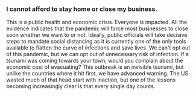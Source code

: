 ### I cannot afford to stay home or close my business.

This is a public health and economic crisis. Everyone is impacted. All the evidence indicates that the pandemic will force most businesses to close soon whether we want to or not. Ideally, public officials will take decisive steps to mandate social distancing as it is currently one of the only tools available to flatten the curve of infections and save lives. We can't opt out of this pandemic, but we can opt out of unnecessary risk of infection. If a tsunami was coming towards your town, would you complain about the economic cost of evacuating? This outbreak is an invisible tsunami, but unlike the countries where it hit first, we have advanced warning. The US wasted much of that head start with inaction, but one of the lessons becoming increasingly clear is that every single day counts.
